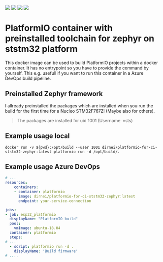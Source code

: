 [![](https://img.shields.io/docker/v/dirnei/platformio-for-ci-ststm32-zephyr?style=for-the-badge)](https://cloud.docker.com/repository/docker/dirnei/platformio-for-ci-ststm32-zephyr/ "View on Docker Hub")
[![](https://img.shields.io/docker/image-size/dirnei/platformio-for-ci-ststm32-zephyr/latest?style=for-the-badge)](https://cloud.docker.com/repository/docker/dirnei/platformio-for-ci-ststm32-zephyr/ "View on Docker Hub")
[![](https://img.shields.io/docker/pulls/dirnei/platformio-for-ci-ststm32-zephyr?style=for-the-badge)](https://cloud.docker.com/repository/docker/dirnei/platformio-for-ci-ststm32-zephyr/ "View on Docker Hub")
[![](https://img.shields.io/github/license/dirnei/platformio-docker-for-ci-ststm32-zephyr?style=for-the-badge)](https://github.com/Dirnei/platformio-docker-for-ci-ststm32-zephyr/blob/master/LICENSE "View License")

# PlatformIO container with preinstalled toolchain for zephyr on ststm32 platform

This docker image can be used to build PlatformIO projects within a docker container. It has no entrypoint so you have to provide the command by yourself. This e.g. usefull if you want to run this container in a Azure DevOps build pipeline.

## Preinstalled Zephyr framework

I allready preinstalled the packages which are installed when you run the build for the first time for a Nucleo STM32F767ZI (Maybe also for others).

> The packages are installed for uid 1001 (Username: vsts)

## Example usage local

```docker
docker run -v ${pwd}:/opt/build --user 1001 dirnei/platformio-for-ci-ststm32-zephyr:latest platformio run -d /opt/build/.
```

## Example usage Azure DevOps
```yml
# ...
resources:
    containers:
    - container: platformio
      image: dirnei/platformio-for-ci-ststm32-zephyr:latest
      endpoint: your-service-connection

jobs:
- job: esp32_platformio
  displayName: "PlatformIO build"
  pool:
    vmImage: ubuntu-18.04
  container: platformio
  steps:
# ...
  - script: platformio run -d .
    displayName: 'Build firmware'
# ....
```